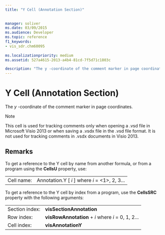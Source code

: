 ```yaml
---
title: "Y Cell (Annotation Section)"
 
 
manager: soliver
ms.date: 03/09/2015
ms.audience: Developer
ms.topic: reference
f1_keywords:
- vis_sdr.chm60095
 
ms.localizationpriority: medium
ms.assetid: 527a4615-2013-a4b4-81cd-7f5d71c1803c

description: "The y -coordinate of the comment marker in page coordinates."
---
```


# Y Cell (Annotation Section)

The  *y*  -coordinate of the comment marker in page coordinates. 
  
> [!NOTE]
> This cell is used for tracking comments only when opening a .vsd file in Microsoft Visio 2013 or when saving a .vsdx file in the .vsd file format. It is not used for tracking comments in .vsdx documents in Visio 2013. 
  
## Remarks

To get a reference to the Y cell by name from another formula, or from a program using the **CellsU** property, use: 
  
|||
|:-----|:-----|
| Cell name:  <br/> | Annotation.Y [  *i*  ]            where  *i*  = <1>, 2, 3...  <br/> |
   
To get a reference to the Y cell by index from a program, use the **CellsSRC** property with the following arguments: 
  
|||
|:-----|:-----|
| Section index:  <br/> |**visSectionAnnotation** <br/> |
| Row index:  <br/> |**visRowAnnotation** +  *i*            where  *i*  = 0, 1, 2...  <br/> |
| Cell index:  <br/> |**visAnnotationY** <br/> |
   

